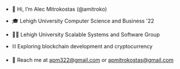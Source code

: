 - 👋 Hi, I’m Alec Mitrokostas (@amitroko)

- 🎓 Lehigh University Computer Science and Business '22
- 👨‍💻 Lehigh University Scalable Systems and Software Group
- ⛓️ Exploring blockchain development and cryptocurrency
- 📧 Reach me at apm322@gmail.com or apmitrokostas@gmail.com
